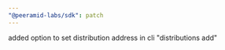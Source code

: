 ```yaml
---
"@peeramid-labs/sdk": patch
---
```


added option to set distribution address in cli "distributions add"
